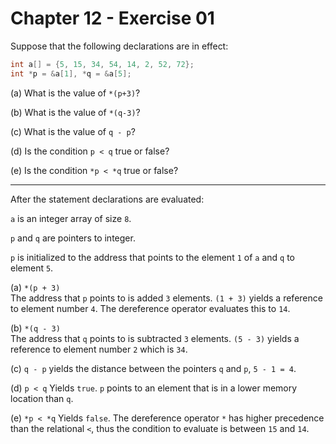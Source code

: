 # Chapter 12 - Exercise 01

Suppose that the following declarations are in effect:

```C
int a[] = {5, 15, 34, 54, 14, 2, 52, 72};
int *p = &a[1], *q = &a[5];
```

(a) What is the value of `*(p+3)`?

(b) What is the value of `*(q-3)`?

(c) What is the value of `q - p`?

(d) Is the condition `p < q` true or false? 

(e) Is the condition `*p < *q` true or false?


---

After the statement declarations are evaluated: 

`a` is an integer array of size `8`.

`p` and `q` are pointers to integer.

`p` is initialized to the address that points to the element `1` of `a` and `q` to element `5`. 


(a) `*(p + 3)`  
The address that `p` points to is added `3` elements.  `(1 + 3)` yields a
reference to element number `4`.  The dereference operator evaluates this to
`14`.


(b) `*(q - 3)`  
The address that `q` points to is subtracted `3` elements.  `(5 - 3)` yields a
reference to element number `2` which is `34`.


(c) `q - p` yields the distance between the pointers `q` and `p`, `5 - 1 = 4`.


(d) `p < q`
Yields `true`.  `p` points to an element that is in a lower memory location than
`q`.


(e) `*p < *q`
Yields `false`.  The dereference operator `*` has higher precedence than the
relational `<`, thus the condition to evaluate is between `15` and `14`.
